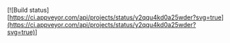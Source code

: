 [![Build status][https://ci.appveyor.com/api/projects/status/y2qqu4kd0a25wder?svg=true](https://ci.appveyor.com/api/projects/status/y2qqu4kd0a25wder?svg=true)]